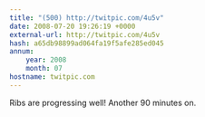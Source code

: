 ```yaml
---
title: "(500) http://twitpic.com/4u5v"
date: 2008-07-20 19:26:19 +0000
external-url: http://twitpic.com/4u5v
hash: a65db98899ad064fa19f5afe285ed045
annum:
    year: 2008
    month: 07
hostname: twitpic.com
---
```


Ribs are progressing well! Another 90 minutes on.  

